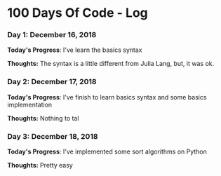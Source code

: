 # 100 Days Of Code - Log

### Day 1: December 16, 2018

**Today's Progress**: I've learn the basics syntax

**Thoughts:** The syntax is a little different from Julia Lang, but, it was ok.

### Day 2: December 17, 2018
**Today's Progress**: I've finish to learn basics syntax and some basics implementation

**Thoughts:** Nothing to tal

### Day 3: December 18, 2018
**Today's Progress**: I've implemented some sort algorithms on Python

**Thoughts:** Pretty easy
